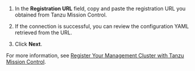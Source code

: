 1. In the **Registration URL** field, copy and paste the registration URL you obtained from Tanzu Mission Control.

   <!--![Register with Tanzu Mission Control](../images/aws-tmc-register.png)-->

1. If the connection is successful, you can review the configuration YAML retrieved from the URL.

1. Click **Next**.

For more information, see [Register Your Management Cluster with Tanzu Mission Control](../register_tmc).
